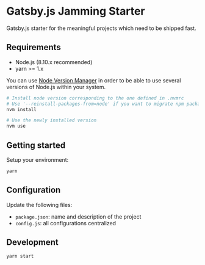 # Gatsby.js Jamming Starter

Gatsby.js starter for the meaningful projects which need to be shipped fast.

## Requirements

- Node.js (8.10.x recommended)
- yarn >= 1.x

You can use [Node Version Manager](https://github.com/creationix/nvm) in order to be able to use several versions of Node.js within your system.

```sh
# Install node version corresponding to the one defined in .nvmrc
# Use '--reinstall-packages-from=node' if you want to migrate npm packages from a previous version
nvm install

# Use the newly installed version
nvm use
```

## Getting started

Setup your environment:

```sh
yarn
```

## Configuration

Update the following files:

- `package.json`: name and description of the project
- `config.js`: all configurations centralized

## Development

```sh
yarn start
```
